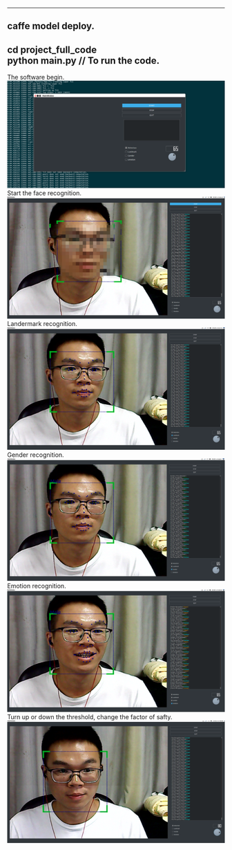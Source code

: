 ----
caffe model deploy.
---
cd project_full_code<Br/>
python main.py // To run the code.
----
The software begin.![1](begin.png)
Start the face recognition.![2](start.png)
Landermark recognition.![3](landermark.png)
Gender recognition.![4](gender.png)
Emotion recognition.![5](emotion.png) 
Turn up or down the threshold, change the factor of safty.![Threshold](6.png)
